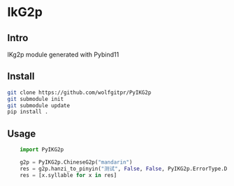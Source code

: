 # IkG2p

## Intro

IKg2p module generated with Pybind11

## Install

```bash
git clone https://github.com/wolfgitpr/PyIKG2p
git submodule init
git submodule update
pip install .
```

## Usage

```python
    import PyIKG2p

    g2p = PyIKG2p.ChineseG2p("mandarin")
    res = g2p.hanzi_to_pinyin("测试", False, False, PyIKG2p.ErrorType.Default)
    res = [x.syllable for x in res]
```
